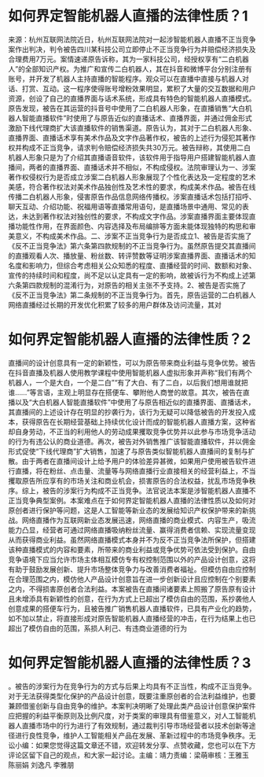# 如何界定智能机器人直播的法律性质？1

来源：杭州互联网法院近日，杭州互联网法院对一起涉智能机器人直播不正当竞争案作出判决，判令被告四川某科技公司立即停止不正当竞争行为并赔偿经济损失及合理费用7万元。案情速递原告诉称，其为一家科技公司，经授权享有“二白机器人”的全部知识产权。为推广和宣传二白机器人，其在抖音和微博平台分别注册有账号，并开发了机器人主持直播的智能程序。观众可以在直播中直接与机器人对话、打赏、互动。这一程序使得账号增粉效果明显，累积了大量的交互数据和用户资源，创设了自己的直播界面与话术系统，形成具有特色的智能机器人直播模式。原告发现，被告在其运营的抖音号中使用了二白机器人形象，在直播销售“大白机器人智能直播软件”时使用了与原告近似的直播话术、直播界面，并通过佣金形式激励下线代理商扩大该直播软件的销售渠道。原告认为，其对于二白机器人形象、直播界面、直播话术享有美术作品及文字作品著作权，被告的上述行为侵犯其著作权并构成不正当竞争，请求判令赔偿经济损失共30万元。被告辩称，其使用二白机器人形象只是为了介绍其直播语音软件，该软件用于指导用户搭建智能机器人直播间，两者的直播界面、直播话术并不相似，不构成侵权。法院审理认为一、涉案著作权侵权行为是否成立涉案二白机器人形象展现了个性化表达及一定程度的艺术美感，符合著作权法对美术作品独创性及艺术性的要求，构成美术作品。被告在线传播二白机器人形象，侵害原告作品信息网络传播权。涉案直播话术包括打招呼、聊天互动、介绍功能、祝福用语等直播常用语句，是直播场景中通用、常见的表达，未达到著作权法对独创性的要求，不构成文字作品。涉案直播界面主要体现直播功能性作用，在界面颜色、内容选择及布局编排等方面未能体现独特的构思和审美意义，不构成美术作品。二、涉案不正当竞争行为是否成立1、被告是否实施了《反不正当竞争法》第六条第四款规制的不正当竞争行为。虽然原告提交其直播间的直播观看人次、播放量、粉丝数、转评赞数等证明涉案直播界面、直播话术的知名度和影响力，但综合考虑相关公众知悉的程度、直播经营的时间、数额和对象、宣传的持续时间和程度，尚不足以认定具有一定的影响，故被诉行为不构成上述第六条第四款规制的混淆行为，对原告的相关主张不予支持。2、被告是否实施了《反不正当竞争法》第二条规制的不正当竞争行为。首先，原告运营的二白机器人网络直播经过长期的开发优化积累了较多的用户群体及访问流量，其对

# 如何界定智能机器人直播的法律性质？2

直播间的设计创意具有一定的新颖性，可以为原告带来商业利益与竞争优势。被告在抖音直播及机器人使用教学课程中使用智能机器人虚拟形象并声称“我们有两个机器人，一个是大白，一个是二白”“有了大白、有了二白，以后我们想用谁就把谁……”等言语，主观上明显存在搭便车、攀附他人商誉的故意。其次，被告在直播以及“大白机器人智能直播软件”中使用了与原告相近似的直播界面、直播话术，其直播间的上述设计存在明显的抄袭行为，该行为无疑可以降低被告的开发投入成本，获得原告在长期经营基础上持续优化设计而成的智能机器人直播方案，这种省却自身劳动，不正当的利用他人的劳动成果攫取竞争优势并以此参与市场竞争活动的行为有违公认的商业道德。再次，被告对外销售推广该智能直播软件，并以佣金形式促使“下线代理商”扩大销售，加速了与原告类似智能机器人直播间的复制与扩散。由于两者在直播间设计上给予用户的体验差异甚微，如果用户使用被告软件进行直播，将在粉丝、点击量、流量等与网络直播行业直接相关的经营利益上，不当攫取原告所应享有的市场关注和商业机会，损害原告的合法权益，扰乱市场竞争秩序。综上，被告的涉案行为构成不正当竞争。法官说法本案是涉智能机器人直播不正当竞争典型案例。本案难点在于如何界定智能机器人直播的法律性质以及如何对原创者进行保护等问题，这是人工智能等新业态的发展给知识产权保护带来的新挑战。网络直播作为互联网新业态发展迅速，网络直播的商业模式、内容生产，吸流能力凸显，经营者可通过网络直播吸纳粉丝流量、赢得消费者信赖、实现流量变现从而获得商业利益。虽然网络直播模式本身并不为反不正当竞争法所保护，但搭建该种直播模式的内容和要素，所带来的商业利益或竞争优势可依法受到保护。自由竞争语境下应当允许市场主体相互模仿专有权控制范围以外的产品设计创意，这将有助于鼓励发展创新、提升市场整体竞争力与改善消费者福祉。但模仿自由应控制在合理范围之内，模仿他人产品设计创意旨在进一步创新设计且应控制在个别要素之内，不得损害原创者合法利益。本案被告在直播间诸要素上照搬了原告原有设计且未增添具有新颖性的创意，在行为方式上已超出了模仿自由的范围，系抄袭他人创意成果的搭便车行为，且被告推广销售机器人直播软件，已具有产业化的趋势，如不加以禁止，将直接形成对原告智能机器人直播经营的冲击，在行为结果上也已超出了模仿自由的范围，系损人利己、有违商业道德的行为

# 如何界定智能机器人直播的法律性质？3

。被告的涉案行为在竞争行为的方式与后果上均具有不正当性，构成不正当竞争。  对于无法获得类型化保护的产品设计创意，既要注重原创者的合法利益维护，也要兼顾借鉴创新与自由竞争的维护。本案判决明晰了处理此类产品设计创意保护案件应把握的利益平衡原则及比例尺度，对于类案的审理具有借鉴意义，对人工智能机器人直播市场中的行为进行了有效规制，通过裁判引导市场经营者以技术创新等途径进行良性竞争，维护人工智能相关产品在发展、革新过程中的市场竞争秩序。无讼小编：如果您觉得这篇文章还不错，欢迎转发分享、点赞收藏，您也可以在下方评论区留下自己的观点，和大家一起讨论。主编：靖力责编：梁萌审核：王雅玉 陈丽娟 刘逸凡 李雅朋

